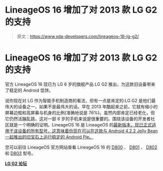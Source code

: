 # LineageOS 16 增加了对 2013 款 LG G2 的支持

> 原文：<https://www.xda-developers.com/lineageos-16-lg-g2/>

# LineageOS 16 增加了对 2013 款 LG G2 的支持

官方 LineageOS 16 现已为 LG 6 岁的旗舰产品 LG G2 推出，为这款旧设备带来了稳定的 Android 馅饼。

说你现在对 LG 作为智能手机制造商的看法，但有一点是肯定的:LG G2 是他们最伟大的设备之一，如果不是最伟大的话。早在 2013 年酷起来之前，它就有缩小的屏幕边框和高屏幕与机身的比例(准确地说是 76%)。虽然内部肯定已经老化，但它仍然活蹦乱跳，这对一部 6 岁的手机来说是很重要的。围绕该设备的开发者社区就是一个明确的证明。LineageOS 16 是 LineageOS 的[最新版本，现已正式适用于该设备的所有型号，这意味着你现在可以在这款与 Android 4.2.2 Jelly Bean 一起推出的旧宝石上运行稳定的 Android Pie。](https://www.xda-developers.com/lineageos-16-android-pie/)

您可以前往 LineageOS 官方网站查看 LineageOS 16 的 [D800](https://download.lineageos.org/d800) 、 [D801](https://download.lineageos.org/d801) 、 [D802](https://download.lineageos.org/d802) 和 [D803](https://download.lineageos.org/d803) 型号。

[**LG G2 论坛**](https://forum.xda-developers.com/lg-g2)